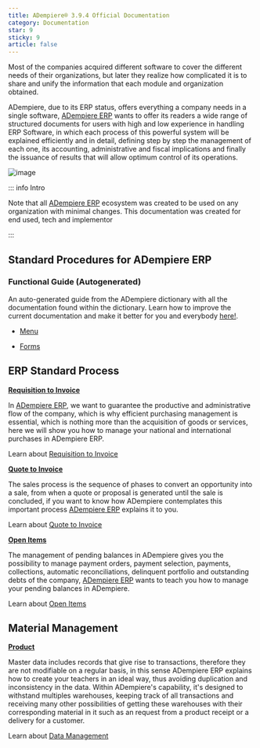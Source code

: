 ```yaml
---
title: ADempiere® 3.9.4 Official Documentation
category: Documentation
star: 9
sticky: 9
article: false
---
```


Most of the companies acquired different software to cover the different needs of their organizations, but later they realize how complicated it is to share and unify the information that each module and organization obtained.

ADempiere, due to its ERP status, offers everything a company needs in a single software, [ADempiere ERP](http://adempiere.net/) wants to offer its readers a wide range of structured documents for users with high and low experience in handling ERP Software, in which each process of this powerful system will be explained efficiently and in detail, defining step by step the management of each one, its accounting, administrative and fiscal implications and finally the issuance of results that will allow optimum control of its operations.

![image](https://user-images.githubusercontent.com/89487449/179278950-ec376474-8e27-44e6-9196-8e0984766905.png)


::: info Intro

Note that all [ADempiere ERP](http://adempiere.net/) ecosystem was created to be used on any organization with minimal changes. This documentation was created for end used, tech and implementor

:::

## Standard Procedures for ADempiere ERP

### Functional Guide (Autogenerated)

An auto-generated guide from the ADempiere dictionary with all the documentation found within the dictionary.
Learn how to improve the current documentation and make it better for you and everybody [here!](auto-generated).

- [Menu](auto-generated/menu)

- [Forms](auto-generated/forms)

## ERP Standard Process

**[Requisition to Invoice](standard-procedures/requisition-to-invoice)**

In [ADempiere ERP](http://adempiere.net/), we want to guarantee the productive and administrative flow of the company, which is why efficient purchasing management is essential, which is nothing more than the acquisition of goods or services, here we will show you how to manage your national and international purchases in ADempiere ERP.

Learn about [Requisition to Invoice](standard-procedures/requisition-to-invoice)

**[Quote to Invoice](standard-procedures/quote-to-invoice)**

The sales process is the sequence of phases to convert an opportunity into a sale, from when a quote or proposal is generated until the sale is concluded, if you want to know how ADempiere contemplates this important process [ADempiere ERP](http://adempiere.net/) explains it to you.

Learn about [Quote to Invoice](standard-procedures/quote-to-invoice)

**[Open Items](standard-procedures/open-items)**

The management of pending balances in ADempiere gives you the possibility to manage payment orders, payment selection, payments, collections, automatic reconciliations, delinquent portfolio and outstanding debts of the company, [ADempiere ERP](http://adempeire.net/) wants to teach you how to manage your pending balances in ADempiere.

Learn about [Open Items](standard-procedures/open-items)

## Material Management

**[Product](material-management/product)**

Master data includes records that give rise to transactions, therefore they are not modifiable on a regular basis, in this sense ADempiere ERP explains how to create your teachers in an ideal way, thus avoiding duplication and inconsistency in the data.
Within ADempiere's capability, it's designed to withstand multiples warehouses, keeping track of all transactions and receiving many other possibilities of getting these warehouses with their corresponding material in it such as an request from a product receipt or a delivery for a customer. 

Learn about [Data Management](material-management/product)
